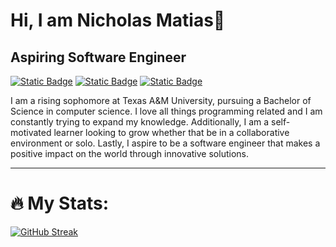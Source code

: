 ### <h1 align = "left">Hi, I am Nicholas Matias👋</h1>
<h2 align = "left">Aspiring Software Engineer</h2>

[![Static Badge](https://img.shields.io/badge/LinkedIn-LinkedIn?style=for-the-badge&logo=LinkedIn&logoColor=white&color=blue)](https://www.linkedin.com/in/nicholasmatias/)
[![Static Badge](https://img.shields.io/badge/Portfolio-Portfolio?style=for-the-badge&logoColor=white&color=red)](https://nicholasmatias.com/)
[![Static Badge](https://img.shields.io/badge/Email-mail?style=for-the-badge&logo=Minutemailer&logoColor=white&color=grey)
](mailto:n-r-matias@outlook.com)



<p>I am a rising sophomore at Texas A&M University, pursuing a Bachelor of Science in computer science. I love all things programming related and I am constantly trying to expand my knowledge. Additionally, I am a self-motivated learner looking to grow whether that be in a collaborative environment or solo. Lastly, I aspire to be a software engineer that makes a positive impact on the world through innovative solutions.</p>


<a href="https://github.com/NicholasMatias" target="_blank" title="Nicholas Matias' GitHub" rel="noreferrer noopener"><i class="fa-brands fa-github" ></i></a>
<a href="https://www.instagram.com/nicholasrmatias" target="_blank" title="Nicholas Matias' Instagram" rel="noreferrer noopener"><i class="fa-brands fa-instagram"></i></a>
                        


---

### <h1 align = "left">:fire: My Stats:</h1>
<div align="left">
  
[![GitHub Streak](https://streak-stats.demolab.com?user=NicholasMatias&theme=highcontrast)](https://git.io/streak-stats)


</div>

